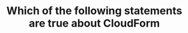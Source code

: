 ---
layout: all-exams
title: "Which of the following statements are true about CloudForm"
blurb: "According to Amazon, AWS CloudFormation offers an easy and consistent way to model, provision, and manage a collection of related AWS and third-party res"
quid: 213
---